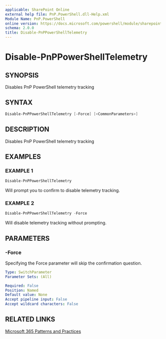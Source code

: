 ```yaml
---
applicable: SharePoint Online
external help file: PnP.PowerShell.dll-Help.xml
Module Name: PnP.PowerShell
online version: https://docs.microsoft.com/powershell/module/sharepoint-pnp/disable-pnppowershelltelemetry
schema: 2.0.0
title: Disable-PnPPowerShellTelemetry
---
```


# Disable-PnPPowerShellTelemetry

## SYNOPSIS
Disables PnP PowerShell telemetry tracking

## SYNTAX

```powershell
Disable-PnPPowerShellTelemetry [-Force] [<CommonParameters>]
```

## DESCRIPTION
Disables PnP PowerShell telemetry tracking

## EXAMPLES

### EXAMPLE 1
```powershell
Disable-PnPPowerShellTelemetry
```

Will prompt you to confirm to disable telemetry tracking.

### EXAMPLE 2
```powershell
Disable-PnPPowerShellTelemetry -Force
```

Will disable telemetry tracking without prompting.

## PARAMETERS

### -Force
Specifying the Force parameter will skip the confirmation question.

```yaml
Type: SwitchParameter
Parameter Sets: (All)

Required: False
Position: Named
Default value: None
Accept pipeline input: False
Accept wildcard characters: False
```

## RELATED LINKS

[Microsoft 365 Patterns and Practices](https://aka.ms/m365pnp)